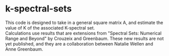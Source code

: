 # k-spectral-sets
This code is designed to take in a general square matrix A, and estimate the value of K of the associated K-spectral set.  
Calculations use results that are extensions from "Spectral Sets: Numerical Range and Beyond" by Crouzeix and Greenbaum. 
These new results are not yet published, and they are a collaboration between Natalie Wellen and Anne Greenbaum.
